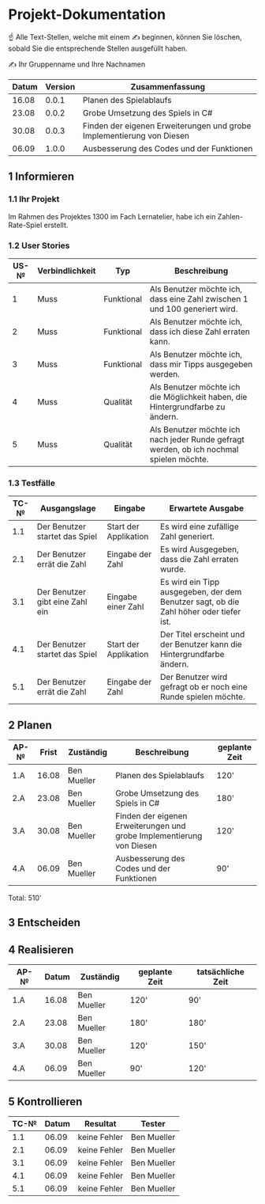 # Projekt-Dokumentation

☝️ Alle Text-Stellen, welche mit einem ✍️ beginnen, können Sie löschen, sobald Sie die entsprechende Stellen ausgefüllt haben.

✍️ Ihr Gruppenname und Ihre Nachnamen

| Datum | Version | Zusammenfassung                                              |
| ----- | ------- | ------------------------------------------------------------ |
|  16.08     | 0.0.1   | Planen des Spielablaufs |
|  23.08     | 0.0.2   | Grobe Umsetzung des Spiels in C#                                      |
|  30.08     | 0.0.3   |            Finden der eigenen Erweiterungen und grobe Implementierung von Diesen                                                |
| 06.09     | 1.0.0   |           Ausbesserung des Codes und der Funktionen                                                   |
 
## 1 Informieren

### 1.1 Ihr Projekt

Im Rahmen des Projektes 1300 im Fach Lernatelier, habe ich ein Zahlen-Rate-Spiel erstellt.



### 1.2 User Stories

| US-№ | Verbindlichkeit | Typ  | Beschreibung                       |
| ---- | --------------- | ---- | ---------------------------------- |
| 1    |    Muss             |   Funktional   | Als Benutzer möchte ich, dass eine Zahl zwischen 1 und 100 generiert wird. |
| 2 |          Muss          |    Funktional  |     Als Benutzer möchte ich, dass ich diese Zahl erraten kann.                               |
| 3 |              Muss      |   Funktional   | Als Benutzer möchte ich, dass mir Tipps ausgegeben werden.  |
| 4 |              Muss      |   Qualität   | Als Benutzer möchte ich die Möglichkeit haben, die Hintergrundfarbe zu ändern.  |
| 5 |              Muss      |  Qualität    | Als Benutzer möchte ich nach jeder Runde gefragt werden, ob ich nochmal spielen möchte.  |



### 1.3 Testfälle

| TC-№ | Ausgangslage | Eingabe | Erwartete Ausgabe |
| ---- | ------------ | ------- | ----------------- |
|  1.1    |   Der Benutzer startet das Spiel           |  Start der Applikation       |  Es wird eine zufällige Zahl generiert.                 |
|  2.1   |  Der Benutzer errät die Zahl            |     Eingabe der Zahl    |   Es wird Ausgegeben, dass die Zahl erraten wurde.                |
| 3.1  |    Der Benutzer gibt eine Zahl ein          |   Eingabe einer Zahl      |  Es wird ein Tipp ausgegeben, der dem Benutzer sagt, ob die Zahl höher oder tiefer ist.                 |
| 4.1  |   Der Benutzer startet das Spiel           |   Start der Applikation      |  Der Titel erscheint und der Benutzer kann die Hintergrundfarbe ändern.                 |
|  5.1    |  Der Benutzer errät die Zahl            |  Eingabe der Zahl       |  Der Benutzer wird gefragt ob er noch eine Runde spielen möchte.                 |




## 2 Planen

| AP-№ | Frist | Zuständig | Beschreibung | geplante Zeit |
| ---- | ----- | --------- | ------------ | ------------- |
| 1.A  |  16.08     |   Ben Mueller        |   Planen des Spielablaufs           |      120'         |
|  2.A    |   23.08    |    Ben Mueller       |    Grobe Umsetzung des Spiels in C#                                                 |      180'         |
|    3.A  |   30.08    |    Ben Mueller       |     Finden der eigenen Erweiterungen und grobe Implementierung von Diesen              |    120'           |
|   4.A   |   06.09    |    Ben Mueller       |       Ausbesserung des Codes und der Funktionen             |    90'           |


Total: 510'


## 3 Entscheiden



## 4 Realisieren

| AP-№ | Datum | Zuständig | geplante Zeit | tatsächliche Zeit |
| ---- | ----- | --------- | ------------- | ----------------- |
| 1.A  |   16.08    |   Ben Mueller        |      120'         |       90'            |
| 2.A  |   23.08    |   Ben Mueller         |         180'      |      180'             |
| 3.A  |   30.08    |   Ben Mueller         |             120'  |     150'              |
| 4.A  |  06.09     |   Ben Mueller         |             90'  |       120'            |



## 5 Kontrollieren

| TC-№ | Datum | Resultat | Tester |
| ---- | ----- | -------- | ------ |
| 1.1  |  06.09      |   keine Fehler       |  Ben Mueller      |
| 2.1  | 06.09       |   keine Fehler       |  Ben Mueller      |
| 3.1  |   06.09     |   keine Fehler       |  Ben Mueller      |
| 4.1  |   06.09     |   keine Fehler       |  Ben Mueller      |
| 5.1  |  06.09      |   keine Fehler       |  Ben Mueller      |
